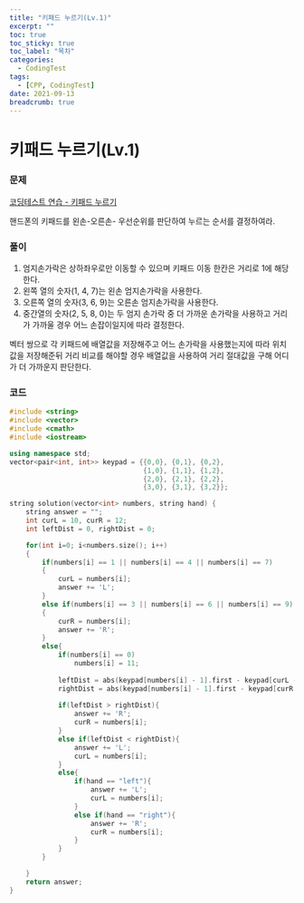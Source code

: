 ```yaml
---
title: "키패드 누르기(Lv.1)"
excerpt: ""
toc: true
toc_sticky: true
toc_label: "목차"
categories:
  - CodingTest
tags:
  - [CPP, CodingTest]
date: 2021-09-13
breadcrumb: true
---
```


# 키패드 누르기(Lv.1)

### 문제

[코딩테스트 연습 - 키패드 누르기](https://programmers.co.kr/learn/courses/30/lessons/67256)

핸드폰의 키패드를 왼손-오른손- 우선순위를 판단하여 누르는 순서를 결정하여라.

### 풀이

1. 엄지손가락은 상하좌우로만 이동할 수 있으며 키패드 이동 한칸은 거리로 1에 해당한다.
2. 왼쪽 열의 숫자(1, 4, 7)는 왼손 엄지손가락을 사용한다.
3. 오른쪽 열의 숫자(3, 6, 9)는 오른손 엄지손가락을 사용한다.
4. 중간열의 숫자(2, 5, 8, 0)는 두 엄지 손가락 중 더 가까운 손가락을 사용하고 거리가 가까울 경우 어느 손잡이일지에 따라 결정한다.

벡터 쌍으로 각 키패드에 배열값을 저장해주고 어느 손가락을 사용했는지에 따라 위치 값을 저장해준뒤 거리 비교를 해야할 경우 배열값을 사용하여 거리 절대값을 구해 어디가 더 가까운지 판단한다.

### 코드

```cpp
#include <string>
#include <vector>
#include <cmath>
#include <iostream>

using namespace std;
vector<pair<int, int>> keypad = {{0,0}, {0,1}, {0,2},
                                 {1,0}, {1,1}, {1,2},
                                 {2,0}, {2,1}, {2,2},
                                 {3,0}, {3,1}, {3,2}};

string solution(vector<int> numbers, string hand) {
    string answer = "";
    int curL = 10, curR = 12;
    int leftDist = 0, rightDist = 0;

    for(int i=0; i<numbers.size(); i++)
    {
        if(numbers[i] == 1 || numbers[i] == 4 || numbers[i] == 7)
        {
            curL = numbers[i];
            answer += 'L';
        }
        else if(numbers[i] == 3 || numbers[i] == 6 || numbers[i] == 9)
        {
            curR = numbers[i];
            answer += 'R';
        }
        else{
            if(numbers[i] == 0)
                numbers[i] = 11;
            
            leftDist = abs(keypad[numbers[i] - 1].first - keypad[curL - 1].first) + abs(keypad[numbers[i] - 1].second - keypad[curL - 1].second);
            rightDist = abs(keypad[numbers[i] - 1].first - keypad[curR - 1].first) + abs(keypad[numbers[i] - 1].second - keypad[curR - 1].second);
            
            if(leftDist > rightDist){
                answer += 'R';
                curR = numbers[i];
            }
            else if(leftDist < rightDist){
                answer += 'L';
                curL = numbers[i];
            }
            else{
                if(hand == "left"){
                    answer += 'L';
                    curL = numbers[i];
                }
                else if(hand == "right"){
                    answer += 'R';
                    curR = numbers[i];
                }
            }
        }

    }
    return answer;
}
```